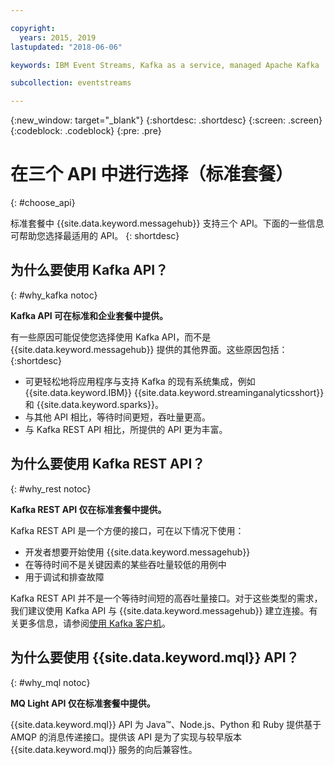 ```yaml
---

copyright:
  years: 2015, 2019
lastupdated: "2018-06-06"

keywords: IBM Event Streams, Kafka as a service, managed Apache Kafka

subcollection: eventstreams

---
```


{:new_window: target="_blank"}
{:shortdesc: .shortdesc}
{:screen: .screen}
{:codeblock: .codeblock}
{:pre: .pre}

# 在三个 API 中进行选择（标准套餐）
{: #choose_api}

标准套餐中 {{site.data.keyword.messagehub}} 支持三个 API。下面的一些信息可帮助您选择最适用的 API。
{: shortdesc}

## 为什么要使用 Kafka API？
{: #why_kafka notoc}

**Kafka API 可在标准和企业套餐中提供。**
<br/>

有一些原因可能促使您选择使用 Kafka API，而不是 {{site.data.keyword.messagehub}} 提供的其他界面。这些原因包括：
{:shortdesc}


* 可更轻松地将应用程序与支持 Kafka 的现有系统集成，例如 {{site.data.keyword.IBM}} {{site.data.keyword.streaminganalyticsshort}} 和 {{site.data.keyword.sparks}}。
* 与其他 API 相比，等待时间更短，吞吐量更高。
* 与 Kafka REST API 相比，所提供的 API 更为丰富。

## 为什么要使用 Kafka REST API？
{: #why_rest notoc}

**Kafka REST API 仅在标准套餐中提供。**
<br/>

Kafka REST API 是一个方便的接口，可在以下情况下使用：

* 开发者想要开始使用 {{site.data.keyword.messagehub}}
* 在等待时间不是关键因素的某些吞吐量较低的用例中
* 用于调试和排查故障

Kafka REST API 并不是一个等待时间短的高吞吐量接口。对于这些类型的需求，我们建议使用 Kafka API 与 {{site.data.keyword.messagehub}} 建立连接。有关更多信息，请参阅[使用 Kafka 客户机](/docs/services/EventStreams?topic=eventstreams-kafka_using#kafka_using)。

## 为什么要使用 {{site.data.keyword.mql}} API？
{: #why_mql notoc}

**MQ Light API 仅在标准套餐中提供。**
<br/>

{{site.data.keyword.mql}} API 为 Java™、Node.js、Python 和 Ruby 提供基于 AMQP 的消息传递接口。提供该 API 是为了实现与较早版本 {{site.data.keyword.mql}} 服务的向后兼容性。


















